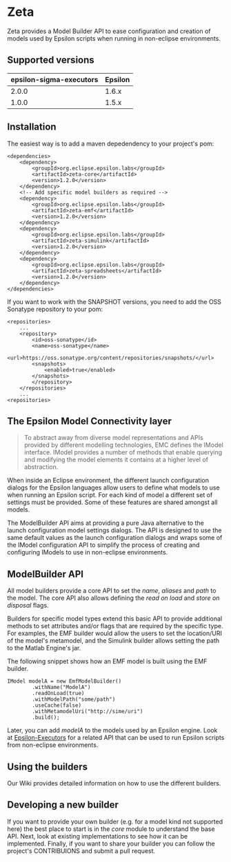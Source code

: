 # Zeta
Zeta provides a Model Builder API to ease configuration and creation of models used by Epsilon scripts when running in non-eclipse environments.


## Supported versions

epsilon-sigma-executors | Epsilon   | 
------------------------|-----------|
2.0.0                   | 1.6.x     |
1.0.0                   | 1.5.x     |

## Installation

The easiest way is to add a maven depedendency to your project's pom:

```
<dependencies>
	<dependency>
   		<groupId>org.eclipse.epsilon.labs</groupId>
		<artifactId>zeta-core</artifactId>
		<version>1.2.0</version>
	</dependency>
	<!-- Add specific model builders as required -->
	<dependency>
   		<groupId>org.eclipse.epsilon.labs</groupId>
		<artifactId>zeta-emf</artifactId>
		<version>1.2.0</version>
	</dependency>
	<dependency>
   		<groupId>org.eclipse.epsilon.labs</groupId>
		<artifactId>zeta-simulink</artifactId>
		<version>1.2.0</version>
	</dependency>
	<dependency>
   		<groupId>org.eclipse.epsilon.labs</groupId>
		<artifactId>zeta-spreadsheets</artifactId>
		<version>1.2.0</version>
	</dependency>
</dependencies>
```

If you want to work with the SNAPSHOT versions, you need to add the OSS Sonatype repository to your pom:

```
<repositories>
	...
	<repository>
   		<id>oss-sonatype</id>
		<name>oss-sonatype</name>
		<url>https://oss.sonatype.org/content/repositories/snapshots/</url>
		<snapshots>
			<enabled>true</enabled>
		</snapshots>
		</repository>
	</repositories>
	...
<repositories>	
```

## The Epsilon Model Connectivity layer

> To abstract away from diverse model representations and APIs provided by different modelling technologies, EMC defines the IModel interface. IModel provides a number of methods that enable querying and modifying the model elements it contains at a higher level of abstraction. 

When inside an Eclipse environment, the different launch configuration dialogs for the Epsilon languages allow users to define what models to use when running an Epsilon script.
For each kind of model a different set of settings must be provided.
Some of these features are shared amongst all models.

The ModelBuilder API aims at providing a pure Java alternative to the launch configuration model settings dialogs.
The API is designed to use the same default values as the launch configuration dialogs and wraps some of the IModel configuration API to simplify the process of creating and configuring IModels to use in non-eclipse environments.

## ModelBuilder API

All model builders provide a core API to set the *name*, *aliases* and *path* to the model. The core API also allows defining the *read on load* and *store on disposal* flags.

Builders for specific model types extend this basic API to provide additional methods to set attributes and/or flags that are required by the specific type.
For examples, the EMF builder would allow the users to set the location/URI of the model's metamodel, and the Simulink builder allows setting the path to the Matlab Engine's jar.

The following snippet shows how an EMF model is built using the EMF builder.

```
IModel modelA = new EmfModelBuilder()
		.withName("ModelA")
		.readOnLoad(true)
		.withModelPath("some/path")
		.useCache(false)
		.withMetamodelUri("http://sime/uri")
		.build();
```
Later, you can add *modelA* to the models used by an Epsilon engine.
Look at [Epsilon-Executors](https://github.com/epsilonlabs/Epsilon-Executors) for a related API that can be used to run Epsilon scripts from non-eclipse environments.

## Using the builders

Our Wiki provides detailed information on how to use the different builders.

## Developing a new builder

If you want to provide your own builder (e.g. for a model kind not supported here) the best place to start is in the *core* module to understand the base API. 
Next, look at existing implementations to see how it can be implemented.
Finally, if you want to share your builder you can follow the project's CONTRIBUIONS and submit a pull request.